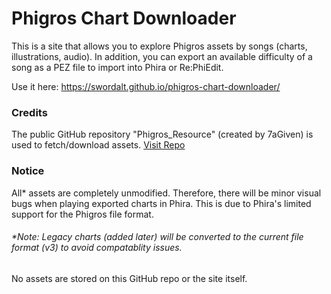 # Phigros Chart Downloader
This is a site that allows you to explore Phigros assets by songs (charts, illustrations, audio). In addition, you can export an available difficulty of a song as a PEZ file to import into Phira or Re:PhiEdit.

Use it here: https://swordalt.github.io/phigros-chart-downloader/

### Credits
The public GitHub repository "Phigros_Resource" (created by 7aGiven) is used to fetch/download assets. [Visit Repo](https://github.com/7aGiven/Phigros_Resource)

### Notice
All* assets are completely unmodified. Therefore, there will be minor visual bugs when playing exported charts in Phira. This is due to Phira's limited support for the Phigros file format.

###### *Note: Legacy charts (added later) will be converted to the current file format (v3) to avoid compatablity issues.

No assets are stored on this GitHub repo or the site itself.

